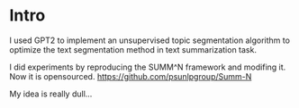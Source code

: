 # Intro
I used GPT2 to implement an unsupervised topic segmentation algorithm to optimize the text segmentation method in text summarization task. 

I did experiments by reproducing the SUMM^N framework and modifing it. Now it is opensourced. https://github.com/psunlpgroup/Summ-N

My idea is really dull...
